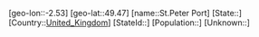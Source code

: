 ﻿---
location: [49.47,-2.53]
type: City
tags:
- geo/City


SpocWebEntityId: 34483
isDeleted: false
confidential: public

---
[geo-lon::-2.53]
[geo-lat::49.47]
[name::St.Peter Port]
[State::]
[Country::[United_Kingdom](geo/Continent/Europe/United_Kingdom.md)]
[StateId::]
[Population::]
[Unknown::]

